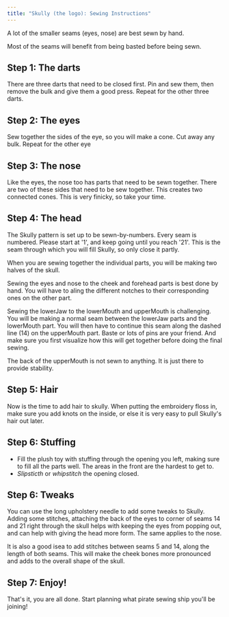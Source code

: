 ```yaml
---
title: "Skully (the logo): Sewing Instructions"
---
```


<Tip>

A lot of the smaller seams (eyes, nose) are best sewn by hand. 

Most of the seams will benefit from being basted before being sewn.

</Tip>

## Step 1: The darts

There are three darts that need to be closed first. Pin and sew them, then remove the bulk and
give them a good press. Repeat for the other three darts.

## Step 2: The eyes

Sew together the sides of the eye, so you will make a cone. Cut away any bulk. Repeat for the other eye

## Step 3: The nose

Like the eyes, the nose too has parts that need to be sewn together. There are two of these sides that need to be sew together. This creates two connected cones. This is very finicky, so take your time.

## Step 4: The head

<Tip>

The Skully pattern is set up to be sewn-by-numbers. Every seam is numbered. Please start at '1', and
keep going until you reach '21'. This is the seam through which you will fill Skully, so only close
it partly. 

</Tip>

When you are sewing together the individual parts, you will be making two halves of the skull. 

Sewing the eyes and nose to the cheek and forehead parts is best done by hand. You will have to aling
the different notches to their corresponding ones on the other part. 

Sewing the lowerJaw to the lowerMouth and upperMouth is challenging. You will be making a normal seam 
between the lowerJaw parts and the lowerMouth part. You will then have to continue this seam along
the dashed line (14) on the upperMouth part. Baste or lots of pins are your friend. And make sure you 
first visualize how this will get together before doing the final sewing.

The back of the upperMouth is not sewn to anything. It is just there to provide stability.

## Step 5: Hair

Now is the time to add hair to skully. When putting the embroidery floss in, make sure you add knots 
on the inside, or else it is very easy to pull Skully's hair out later. 

## Step 6: Stuffing

- Fill the plush toy with stuffing through the opening you left, making sure to fill all the parts 
well. The areas in the front are the hardest to get to.
- _Slipsticth_ or _whipstitch_ the opening closed.

## Step 6: Tweaks

You can use the long upholstery needle to add some tweaks to Skully. Adding some stitches, attaching 
the back of the eyes to corner of seams 14 and 21 right through the skull helps with keeping the 
eyes from popping out, and can help with giving the head more form. The same applies to the nose.

It is also a good isea to add stitches between seams 5 and 14, along the length of both seams. This
will make the cheek bones more pronounced and adds to the overall shape of the skull.

## Step 7: Enjoy!

That's it, you are all done. Start planning what pirate sewing ship you'll be joining!
